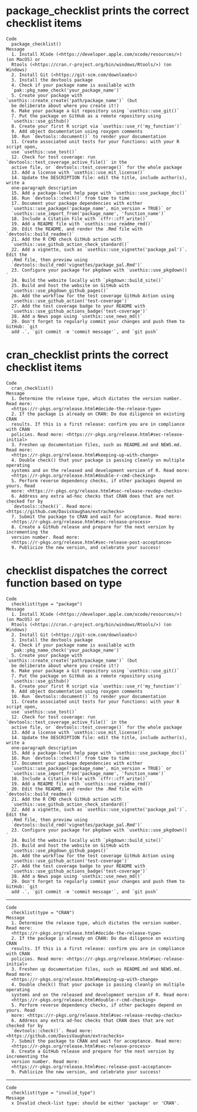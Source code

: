 # package_checklist prints the correct checklist items

    Code
      package_checklist()
    Message
      1. Install XCode (<https://developer.apple.com/xcode/resources/>) (on MacOS) or
      Rtools (<https://cran.r-project.org/bin/windows/Rtools/>) (on Windows)
      2. Install Git (<https://git-scm.com/downloads>)
      3. Install the devtools package
      4. Check if your package name is available with
      `pak::pkg_name_check('your_package_name')`
      5. Create your package with `usethis::create_create('path/package_name')` (but
      be deliberate about where you create it!)
      6. Make your package a Git repository using `usethis::use_git()`
      7. Put the package on GitHub as a remote repository using
      `usethis::use_github()`
      8. Create your first R script via `usethis::use_r('my_function')`
      9. Add object documentation using roxygen comments
      10. Run `devtools::document()` to render your documentation
      11. Create associated unit tests for your functions: with your R script open,
      use `usethis::use_test()`
      12. Check for test coverage: run `devtools::test_coverage_active_file()` in the
      active file, or `devtools::test_coverage()` for the whole package
      13. Add a license with `usethis::use_mit_license()`
      14. Update the DESCRIPTION file: edit the title, include author(s), write a
      one-paragraph description
      15. Add a package-level help page with `usethis::use_package_doc()`
      16. Run `devtools::check()` from time to time
      17. Document your package dependencies with either
      `usethis::use_package('package_name', min_version = TRUE)` or
      `usethis::use_import_from('package_name', 'function_name')`
      18. Include a Citation File with `cffr::cff_write()`
      19. Add a README file with `usethis::use_readme_rmd()`
      20. Edit the README, and render the .Rmd file with `devtools::build_readme()`
      21. Add the R CMD check GitHub action with
      `usethis::use_github_action_check_standard()`
      22. Add a vignette, such as `usethis::use_vignette('package_pal')`. Edit the
      .Rmd file, then preview using
      `devtools::build_rmd('vignettes/package_pal.Rmd')`
      23. Configure your package for pkgdown with `usethis::use_pkgdown() `
      24. Build the website locally with `pkgdown::build_site()`
      25. Build and host the website on GitHub with
      `usethis::use_pkgdown_github_pages()`
      26. Add the workflow for the test coverage GitHub Action using
      `usethis::use_github_action('test-coverage')`
      27. Add the test coverage badge to your README with
      `usethis::use_github_actions_badge('test-coverage')`
      28. Add a News page using `usethis::use_news_md()`
      29. Don't forget to regularly commit your changes and push them to GitHub: `git
      add .`, `git commit -m 'commit message'`, and `git push`

# cran_checklist prints the correct checklist items

    Code
      cran_checklist()
    Message
      1. Determine the release type, which dictates the version number. Read more:
      <https://r-pkgs.org/release.html#decide-the-release-type>
      2. If the package is already on CRAN: Do due diligence on existing CRAN
      results. If this is a first release: confirm you are in compliance with CRAN
      policies. Read more: <https://r-pkgs.org/release.html#sec-release-initial>
      3. Freshen up documentation files, such as README.md and NEWS.md. Read more:
      <https://r-pkgs.org/release.html#keeping-up-with-change>
      4. Double check() that your package is passing cleanly on multiple operating
      systems and on the released and development version of R. Read more:
      <https://r-pkgs.org/release.html#double-r-cmd-checking>
      5. Perform reverse dependency checks, if other packages depend on yours. Read
      more: <https://r-pkgs.org/release.html#sec-release-revdep-checks>
      6. Address any extra ad-hoc checks that CRAN does that are not checked for by
      `devtools::check()`. Read more: <https://github.com/DavisVaughan/extrachecks>
      7. Submit the package to CRAN and wait for acceptance. Read more:
      <https://r-pkgs.org/release.html#sec-release-process>
      8. Create a GitHub release and prepare for the next version by incrementing the
      version number. Read more:
      <https://r-pkgs.org/release.html#sec-release-post-acceptance>
      9. Publicize the new version, and celebrate your success!

# checklist dispatches the correct function based on type

    Code
      checklist(type = "package")
    Message
      1. Install XCode (<https://developer.apple.com/xcode/resources/>) (on MacOS) or
      Rtools (<https://cran.r-project.org/bin/windows/Rtools/>) (on Windows)
      2. Install Git (<https://git-scm.com/downloads>)
      3. Install the devtools package
      4. Check if your package name is available with
      `pak::pkg_name_check('your_package_name')`
      5. Create your package with `usethis::create_create('path/package_name')` (but
      be deliberate about where you create it!)
      6. Make your package a Git repository using `usethis::use_git()`
      7. Put the package on GitHub as a remote repository using
      `usethis::use_github()`
      8. Create your first R script via `usethis::use_r('my_function')`
      9. Add object documentation using roxygen comments
      10. Run `devtools::document()` to render your documentation
      11. Create associated unit tests for your functions: with your R script open,
      use `usethis::use_test()`
      12. Check for test coverage: run `devtools::test_coverage_active_file()` in the
      active file, or `devtools::test_coverage()` for the whole package
      13. Add a license with `usethis::use_mit_license()`
      14. Update the DESCRIPTION file: edit the title, include author(s), write a
      one-paragraph description
      15. Add a package-level help page with `usethis::use_package_doc()`
      16. Run `devtools::check()` from time to time
      17. Document your package dependencies with either
      `usethis::use_package('package_name', min_version = TRUE)` or
      `usethis::use_import_from('package_name', 'function_name')`
      18. Include a Citation File with `cffr::cff_write()`
      19. Add a README file with `usethis::use_readme_rmd()`
      20. Edit the README, and render the .Rmd file with `devtools::build_readme()`
      21. Add the R CMD check GitHub action with
      `usethis::use_github_action_check_standard()`
      22. Add a vignette, such as `usethis::use_vignette('package_pal')`. Edit the
      .Rmd file, then preview using
      `devtools::build_rmd('vignettes/package_pal.Rmd')`
      23. Configure your package for pkgdown with `usethis::use_pkgdown() `
      24. Build the website locally with `pkgdown::build_site()`
      25. Build and host the website on GitHub with
      `usethis::use_pkgdown_github_pages()`
      26. Add the workflow for the test coverage GitHub Action using
      `usethis::use_github_action('test-coverage')`
      27. Add the test coverage badge to your README with
      `usethis::use_github_actions_badge('test-coverage')`
      28. Add a News page using `usethis::use_news_md()`
      29. Don't forget to regularly commit your changes and push them to GitHub: `git
      add .`, `git commit -m 'commit message'`, and `git push`

---

    Code
      checklist(type = "CRAN")
    Message
      1. Determine the release type, which dictates the version number. Read more:
      <https://r-pkgs.org/release.html#decide-the-release-type>
      2. If the package is already on CRAN: Do due diligence on existing CRAN
      results. If this is a first release: confirm you are in compliance with CRAN
      policies. Read more: <https://r-pkgs.org/release.html#sec-release-initial>
      3. Freshen up documentation files, such as README.md and NEWS.md. Read more:
      <https://r-pkgs.org/release.html#keeping-up-with-change>
      4. Double check() that your package is passing cleanly on multiple operating
      systems and on the released and development version of R. Read more:
      <https://r-pkgs.org/release.html#double-r-cmd-checking>
      5. Perform reverse dependency checks, if other packages depend on yours. Read
      more: <https://r-pkgs.org/release.html#sec-release-revdep-checks>
      6. Address any extra ad-hoc checks that CRAN does that are not checked for by
      `devtools::check()`. Read more: <https://github.com/DavisVaughan/extrachecks>
      7. Submit the package to CRAN and wait for acceptance. Read more:
      <https://r-pkgs.org/release.html#sec-release-process>
      8. Create a GitHub release and prepare for the next version by incrementing the
      version number. Read more:
      <https://r-pkgs.org/release.html#sec-release-post-acceptance>
      9. Publicize the new version, and celebrate your success!

---

    Code
      checklist(type = "invalid_type")
    Message
      x Invalid check-list type: should be either 'package' or 'CRAN'.

